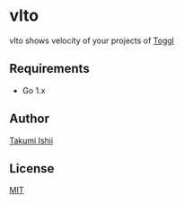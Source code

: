 vlto
====

vlto shows velocity of your projects of [Toggl](https://toggl.com)

## Requirements

* Go 1.x

## Author

[Takumi Ishii](https://github.com/it-akumi)

## License

[MIT](https://github.com/it-akumi/vlto/blob/master/LICENSE)
